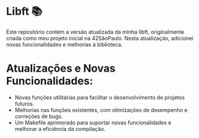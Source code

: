 # Libft 📚

Este repositório contém a versão atualizada da minha libft, originalmente criada como meu projeto inicial na 42SãoPaulo. Nesta atualização, adicionei novas funcionalidades e melhorias à biblioteca.

# Atualizações e Novas Funcionalidades:

- Novas funções utilitárias para facilitar o desenvolvimento de projetos futuros.
- Melhorias nas funções existentes, com otimizações de desempenho e correções de bugs.
- Um Makefile aprimorado para suportar novas funcionalidades e melhorar a eficiência da compilação.
